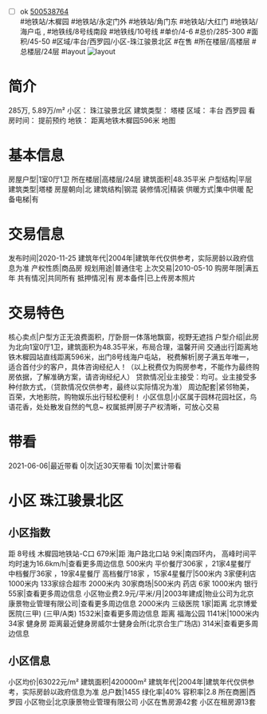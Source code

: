 - [ ] ok [500538764](https://bj.5i5j.com/ershoufang/500538764.html)  
 #地铁站/木樨园 #地铁站/永定门外 #地铁站/角门东 #地铁站/大红门 #地铁站/海户屯 ,  #地铁线/8号线南段 #地铁线/10号线
#单价/4-6 #总价/285-300 #面积/45-50   #区域/丰台/西罗园/小区-珠江骏景北区 #在售 #所在楼层/高楼层 #总楼层/24层 #layout 
![layout](http://image2.5i5j.com//group2/M00/DA/F0/CgqJNF5_KD-AEd59AAFHln6acA8781.jpg_P5.jpg) 
# 简介 
 285万,  5.89万/m² 
小区： 珠江骏景北区
建筑类型： 塔楼
区域： 丰台 西罗园
看房时间： 提前预约
地铁： 距离地铁木樨园596米 地图
# 基本信息 
 房屋户型|1室0厅1卫
所在楼层|高楼层/24层
建筑面积|48.35平米
户型结构|平层
建筑类型|塔楼
房屋朝向|北
建筑结构|钢混
装修情况|精装
供暖方式|集中供暖
配备电梯|有
# 交易信息 
 发布时间|2020-11-25
建筑年代|2004年|建筑年代仅供参考，实际房龄以政府信息为准
产权性质|商品房
规划用途|普通住宅
上次交易|2010-05-10
购房年限|满五年
共有情况|共同所有
抵押情况|有
房本备件|已上传房本照片
# 交易特色 
 核心卖点|户型方正无浪费面积，厅卧厨一体落地飘窗，视野无遮挡
户型介绍|此房为北向1室0厅1卫，建筑面积为48.35平米，布局合理，温馨开间
交通出行|距离地铁木樨园站直线距离596米，出门8号线海户屯站，
税费解析|房子满五年唯一，适合首付少的客户，具体咨询经纪人！（以上税费仅为购房参考，不能作为最终购房依据，了解准确方案，请咨询经纪人）
贷款情况|业主接受：均可。业主接受多种付款方式，（贷款情况仅供参考，最终以实际情况为准）
周边配套|紧邻物美，百荣，大地影院，购物娱乐出行轻松便利！
小区信息|小区属于园林花园社区，鸟语花香，处处散发自然的气息~
权属抵押|房子产权清晰，可放心交易
# 带看 
 2021-06-06|最近带看	 0|次|近30天带看	 10|次|累计带看
# 小区 珠江骏景北区
## 小区指数 
 距 8号线 木樨园地铁站-C口 679米|距 海户路北口站 9米|南四环内， 高峰时间平均时速为16.6km/h|查看更多周边信息
500米内 平价餐厅306家 ，21家4星餐厅
中档餐厅36家 ，19家4星餐厅
高档餐厅18家 ，15家4星餐厅|500米内 3家便利店
1000米内 133家综合超市
2000米内 30家商场|500米内 药店 6家
1000米内 银行 55家|查看更多周边信息
小区物业费2.9元/平米/月|2003年建成|物业公司为北京康景物业管理有限公司|查看更多周边信息
2000米内 三级医院 1家|距离 北京博爱医院(三甲) (三甲/A类) 1532米|查看更多周边信息
距离 福海公园 1141米|1000米内 34家 健身房
距离最近健身房威尔士健身会所(北京合生广场店) 314米|查看更多周边信息
## 小区信息 
 小区均价|63022元/m²
建筑面积|420000m²
建筑年代|2004年|建筑年代仅供参考，实际房龄以政府信息为准
总户数|1455
绿化率|40%
容积率|2.8
所在商圈|西罗园
小区物业|北京康景物业管理有限公司
小区在售房源42套
小区在租房源13套
